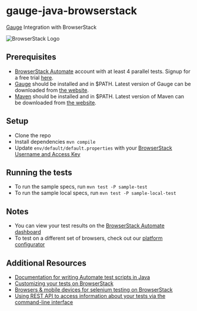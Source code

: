 # gauge-java-browserstack

[Gauge](https://docs.gauge.org/) Integration with BrowserStack

![BrowserStack Logo](https://d98b8t1nnulk5.cloudfront.net/production/images/layout/logo-header.png?1469004780)

## Prerequisites

* [BrowserStack Automate](https://www.browserstack.com/automate) account with at least 4 parallel tests. Signup for a free trial [here](https://www.browserstack.com/users/sign_up).
* [Gauge](https://docs.gauge.org/) should be installed and in $PATH. Latest version of Gauge can be downloaded from [the website](https://docs.gauge.org/getting_started/installing-gauge.html?os=macos&language=java&ide=vscode).
* [Maven](http://maven.apache.org/) should be installed and in $PATH. Latest version of Maven can be downloaded from [the website](http://maven.apache.org/install.html).

## Setup

* Clone the repo
* Install dependencies `mvn compile`
* Update `env/default/default.properties` with your [BrowserStack Username and Access Key](https://www.browserstack.com/accounts/settings)

## Running the tests
* To run the sample specs, run `mvn test -P sample-test`
* To run the sample local specs, run `mvn test -P sample-local-test`

## Notes
* You can view your test results on the [BrowserStack Automate dashboard](https://www.browserstack.com/automate)
* To test on a different set of browsers, check out our [platform configurator](https://www.browserstack.com/automate/java#setting-os-and-browser)

## Additional Resources
* [Documentation for writing Automate test scripts in Java](https://www.browserstack.com/automate/java)
* [Customizing your tests on BrowserStack](https://www.browserstack.com/automate/capabilities)
* [Browsers & mobile devices for selenium testing on BrowserStack](https://www.browserstack.com/list-of-browsers-and-platforms?product=automate)
* [Using REST API to access information about your tests via the command-line interface](https://www.browserstack.com/automate/rest-api)
